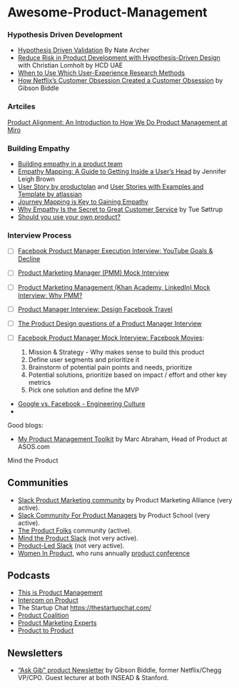 # Awesome-Product-Management

### Hypothesis Driven Development

* [Hypothesis Driven Validation](https://www.mindtheproduct.com/hypothesis-driven-validation-by-nate-archer/) By Nate Archer
* [Reduce Risk in Product Development with Hypothesis-Driven Design](https://youtu.be/Ht_qkXD9xc8) with Christian Lomholt by HCD UAE
* [When to Use Which User-Experience Research Methods](https://www.nngroup.com/articles/which-ux-research-methods/)
* [How Netflix’s Customer Obsession Created a Customer Obsession](https://gibsonbiddle.medium.com/customer-obsession-8f1689df60ad) by Gibson Biddle


### Artciles

[Product Alignment: An Introduction to How We Do Product Management at Miro](https://productcoalition.com/product-alignment-approach-an-intro-to-how-we-do-product-at-miro-f19c7f3f23e2)

### Building Empathy

* [Building empathy in a product team](https://www.intercom.com/blog/building-empathy-in-a-product-team/)
* [Empathy Mapping: A Guide to Getting Inside a User’s Head](https://www.uxbooth.com/articles/empathy-mapping-a-guide-to-getting-inside-a-users-head/) by Jennifer Leigh Brown
* [User Story by productplan](https://www.productplan.com/glossary/user-story/) and [User Stories with Examples and Template by atlassian](https://www.atlassian.com/agile/project-management/user-stories)
* [Journey Mapping is Key to Gaining Empathy]()
* [Why Empathy Is the Secret to Great Customer Service](https://www.dixa.com/blog/why-empathy-is-the-secret-to-great-customer-service/) by Tue Søttrup
* [Should you use your own product?](https://canny.io/blog/should-you-use-your-own-product/)


### Interview Process

* [ ] [Facebook Product Manager Execution Interview: YouTube Goals & Decline](https://www.youtube.com/watch?v=3Qx9cVRJ06I)
* [ ] [Product Marketing Manager (PMM) Mock Interview](https://youtu.be/pUtfNI8_L9M)
* [ ] [Product Marketing Management (Khan Academy, LinkedIn) Mock Interview: Why PMM?](https://www.youtube.com/watch?v=zfYHTeoyZHU)
* [ ] [Product Manager Interview: Design Facebook Travel](https://www.youtube.com/watch?v=WydD8QWz9AE)
* [ ] [The Product Design questions of a Product Manager Interview](https://www.youtube.com/watch?v=JPuPmywi8Ew)
* [ ] [Facebook Product Manager Mock Interview: Facebook Movies](https://youtu.be/se6Soyi2k0U): 

  1. Mission & Strategy - Why makes sense to build this product
  2. Define user segments and prioritize it
  3. Brainstorm of potential pain points and needs, prioritize 
  4. Potential solutions, prioritize based on impact / effort and other key metrics
  5. Pick one solution and define the MVP

* [Google vs. Facebook - Engineering Culture](https://www.youtube.com/watch?v=GjE7clki4a0)
* 


Good blogs:

* [My Product Management Toolkit](https://maa1.medium.com) by Marc Abraham, Head of Product at ASOS.com

Mind the Product


## Communities

* [Slack Product Marketing community](https://productmarketingalliance.com/join-slack/) by Product Marketing Alliance (very active).
* [Slack Community For Product Managers](https://productschool.com/slack-community/) by Product School (very active).
* [The Product Folks](https://www.theproductfolks.com/) community (active).
* [Mind the Product Slack](https://www.mindtheproduct.com/product-management-slack-community/) (not very active).
* [Product-Led Slack](https://productled.com/community) (not very active).
* [Women In Product](https://twitter.com/womenpm), who runs annually [product conference](https://www.womenpm.org/conference)

## Podcasts

* [This is Product Management](https://podcasts.apple.com/us/podcast/this-is-product-management/id975284403)
* [Intercom on Product](https://www.intercom.com/blog/podcasts)
* The Startup Chat https://thestartupchat.com/
* [Product Coalition](https://podcast.productcoalition.com/)
* [Product Marketing Experts](https://podcasts.sharebird.com/episodes)
* [Product to Product](https://roadmunk.com/product-to-product-podcast)



## Newsletters

* [“Ask Gib” product Newsletter](https://askgib.substack.com/) by Gibson Biddle, former Netflix/Chegg VP/CPO. Guest lecturer at both INSEAD & Stanford.
